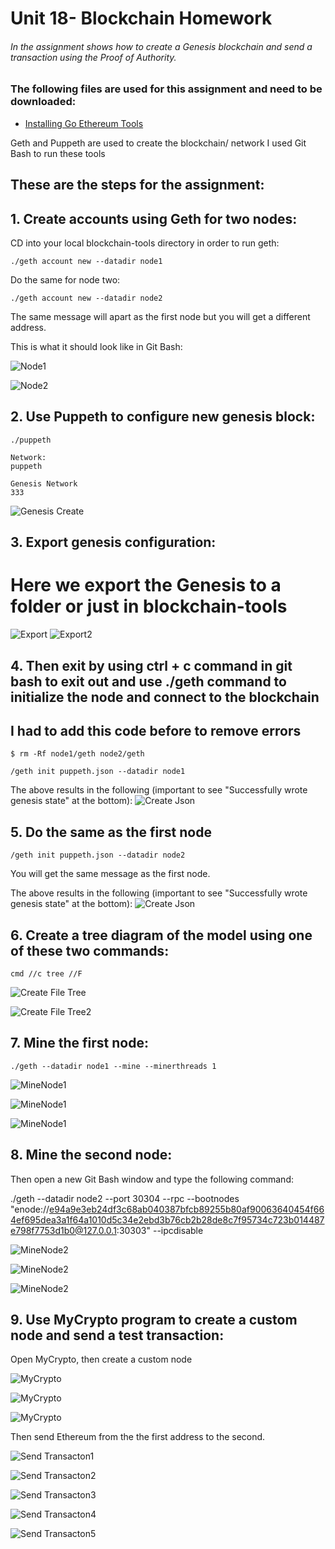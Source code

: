 # Unit 18- Blockchain Homework

###### In the assignment shows how to create a Genesis blockchain and send a transaction using the Proof of Authority.

### The following files are used for this assignment and need to be downloaded:
- [Installing Go Ethereum Tools](https://geth.ethereum.org/downloads/)

Geth and Puppeth are used to create the blockchain/ network
I used Git Bash to run these tools


##
## These are the steps for the assignment:

## 1. Create accounts using Geth for two nodes:
CD into your local blockchain-tools directory in order to run geth:

    ./geth account new --datadir node1
    


Do the same for node two:

    ./geth account new --datadir node2

The same message will apart as the first node but you will get a different address.

This is what it should look like in Git Bash:

![Node1](https://github.com/PatDeStefano/FinTech-Homework/blob/main/Unit18-%20Blockchain/ScreenShots/AccountOneSetup.PNG)

![Node2](https://github.com/PatDeStefano/FinTech-Homework/blob/main/Unit18-%20Blockchain/ScreenShots/AccountTwoSetup.PNG)
##

## 2. Use Puppeth to configure new genesis block:

    ./puppeth

    Network:
    puppeth

    Genesis Network
    333

![Genesis Create](https://github.com/PatDeStefano/PofA-Development-Chain/blob/main/ScreenShots/2.PNG)
##

## 3. Export genesis configuration:
# Here we export the Genesis to a folder or just in blockchain-tools

![Export](https://github.com/PatDeStefano/PofA-Development-Chain/blob/main/ScreenShots/export1.PNG)
![Export2](https://github.com/PatDeStefano/PofA-Development-Chain/blob/main/ScreenShots/export2.PNG)
##



## 4. Then exit by using ctrl + c command in git bash to exit out and use ./geth command to initialize the node and connect to the blockchain

## I had to add this code before to remove errors 
    $ rm -Rf node1/geth node2/geth

    /geth init puppeth.json --datadir node1

The above results in the following (important to see "Successfully wrote genesis state" at the bottom):
![Create Json](https://github.com/PatDeStefano/FinTech-Homework/blob/main/Unit18-%20Blockchain/ScreenShots/Create%20Json.PNG)
##


## 5. Do the same as the first node

    /geth init puppeth.json --datadir node2
    
You will get the same message as the first node.

The above results in the following (important to see "Successfully wrote genesis state" at the bottom):
![Create Json](https://github.com/PatDeStefano/FinTech-Homework/blob/main/Unit18-%20Blockchain/ScreenShots/Create%20Json.PNG)
##

## 6. Create a tree diagram of the model using one of these two commands:
    cmd //c tree //F

![Create File Tree](https://github.com/PatDeStefano/FinTech-Homework/blob/main/Unit18-%20Blockchain/ScreenShots/Filetree1.PNG)

![Create File Tree2](https://github.com/PatDeStefano/FinTech-Homework/blob/main/Unit18-%20Blockchain/ScreenShots/Filetree2.PNG)
##

## 7. Mine the first node:

    ./geth --datadir node1 --mine --minerthreads 1
    
![MineNode1](https://github.com/PatDeStefano/FinTech-Homework/blob/main/Unit18-%20Blockchain/ScreenShots/MineGenesis.PNG)

![MineNode1](https://github.com/PatDeStefano/FinTech-Homework/blob/main/Unit18-%20Blockchain/ScreenShots/MineGenesis2.PNG)

![MineNode1](https://github.com/PatDeStefano/FinTech-Homework/blob/main/Unit18-%20Blockchain/ScreenShots/MineGenesis3.PNG)
##

## 8. Mine the second node:
Then open a new Git Bash window and type the following command:

   ./geth --datadir node2 --port 30304 --rpc --bootnodes "enode://e94a9e3eb24df3c68ab040387bfcb89255b80af90063640454f664ef695dea3a1f64a1010d5c34e2ebd3b76cb2b28de8c7f95734c723b014487e798f7753d1b0@127.0.0.1:30303" --ipcdisable
    
![MineNode2](https://github.com/PatDeStefano/FinTech-Homework/blob/main/Unit18-%20Blockchain/ScreenShots/MineGenesisNode2.PNG)

![MineNode2](https://github.com/PatDeStefano/FinTech-Homework/blob/main/Unit18-%20Blockchain/ScreenShots/MineGenesisNode2part2.PNG)

![MineNode2](https://github.com/PatDeStefano/FinTech-Homework/blob/main/Unit18-%20Blockchain/ScreenShots/MineGenesisNode2part3.PNG)
##

## 9. Use MyCrypto program to create a custom node and send a test transaction:

Open MyCrypto, then create a custom node

![MyCrypto](https://github.com/PatDeStefano/FinTech-Homework/blob/main/Unit18-%20Blockchain/ScreenShots/Walletpicture.PNG)

![MyCrypto](https://github.com/PatDeStefano/FinTech-Homework/blob/main/Unit18-%20Blockchain/ScreenShots/CustomNode2.PNG)

![MyCrypto](https://github.com/PatDeStefano/FinTech-Homework/blob/main/Unit18-%20Blockchain/ScreenShots/CustomNode.PNG)

Then send Ethereum from the the first address to the second.

![Send Transacton1](https://github.com/PatDeStefano/FinTech-Homework/blob/main/Unit18-%20Blockchain/ScreenShots/SendTransaction.PNG)

![Send Transacton2](https://github.com/PatDeStefano/FinTech-Homework/blob/main/Unit18-%20Blockchain/ScreenShots/SendTransaction2.PNG)

![Send Transacton3](https://github.com/PatDeStefano/FinTech-Homework/blob/main/Unit18-%20Blockchain/ScreenShots/SendTransaction3.PNG)

![Send Transacton4](https://github.com/PatDeStefano/FinTech-Homework/blob/main/Unit18-%20Blockchain/ScreenShots/SendTransaction4.PNG)

![Send Transacton5](https://github.com/PatDeStefano/FinTech-Homework/blob/main/Unit18-%20Blockchain/ScreenShots/SendTransaction5.PNG)
